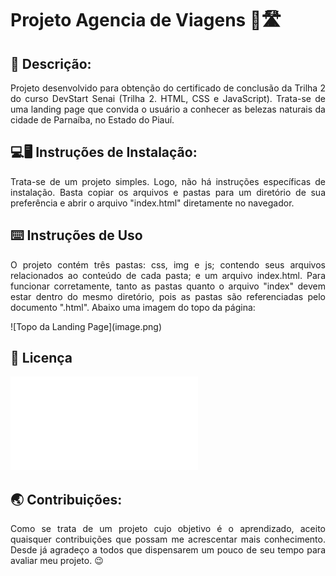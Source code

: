 # Projeto Agencia de Viagens 🧳🛣️

## 💬 Descrição:
<p align="justify">
Projeto desenvolvido para obtenção do certificado de conclusão da Trilha 2 do curso DevStart Senai (Trilha 2. HTML, CSS e JavaScript). Trata-se de uma landing page que convida o usuário a conhecer as belezas naturais da cidade de Parnaíba, no Estado do Piauí.
</p>

## 💻🖥️ Instruções de Instalação:

<p align="justify">
Trata-se de um projeto simples. Logo, não há instruções específicas de instalação. Basta copiar os arquivos e pastas para um diretório de sua preferência e abrir o arquivo "index.html" diretamente no navegador.
</p>

## ⌨️ Instruções de Uso

<p align="justify">
O projeto contém três pastas: css, img e js; contendo seus arquivos relacionados ao conteúdo de cada pasta; e um arquivo index.html. Para funcionar corretamente, tanto as pastas quanto o arquivo "index" devem estar dentro do mesmo diretório, pois as pastas são referenciadas pelo documento ".html". Abaixo uma imagem do topo da página:
</p>
![Topo da Landing Page](image.png)

## 📃 Licença

![MIT](licence.md)

## 🌏 Contribuições:

<p align="justify">
Como se trata de um projeto cujo objetivo é o aprendizado, aceito quaisquer contribuições que possam me acrescentar mais conhecimento. Desde já agradeço a todos que dispensarem um pouco de seu tempo para avaliar meu projeto. 😉
</p>